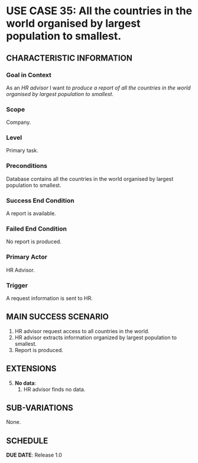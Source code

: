 # USE CASE 35: All the countries in the world organised by largest population to smallest.


## CHARACTERISTIC INFORMATION

### Goal in Context

As an *HR advisor* I want *to produce a report of all the countries in the world organised by largest population to smallest*.

### Scope

Company.

### Level

Primary task.

### Preconditions

Database contains all the countries in the world organised by largest population to smallest.

### Success End Condition

A report is available.

### Failed End Condition

No report is produced.

### Primary Actor

HR Advisor.

### Trigger

A request information is sent to HR.

## MAIN SUCCESS SCENARIO

1. HR advisor request access to all countries in the world.
2. HR advisor extracts information organized by largest population to smallest.
3. Report is produced.

## EXTENSIONS

5. **No data**:
    1. HR advisor finds no data.

## SUB-VARIATIONS

None.

## SCHEDULE

**DUE DATE**: Release 1.0
